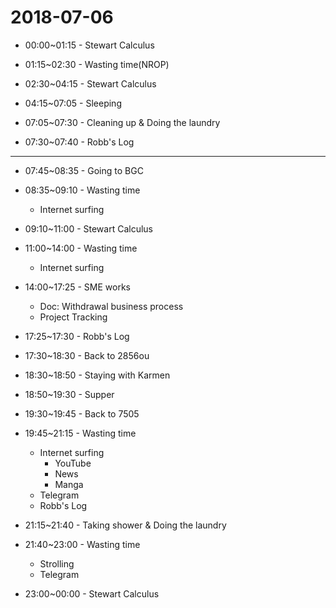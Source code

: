 # 2018-07-06

* 00:00~01:15 - Stewart Calculus

* 01:15~02:30 - Wasting time(NROP)

* 02:30~04:15 - Stewart Calculus

* 04:15~07:05 - Sleeping

* 07:05~07:30 - Cleaning up & Doing the laundry

* 07:30~07:40 - Robb's Log

---

* 07:45~08:35 - Going to BGC

* 08:35~09:10 - Wasting time
  * Internet surfing

* 09:10~11:00 - Stewart Calculus

* 11:00~14:00 - Wasting time
  * Internet surfing

* 14:00~17:25 - SME works
  * Doc: Withdrawal business process
  * Project Tracking

* 17:25~17:30 - Robb's Log

* 17:30~18:30 - Back to 2856ou

* 18:30~18:50 - Staying with Karmen

* 18:50~19:30 - Supper

* 19:30~19:45 - Back to 7505

* 19:45~21:15 - Wasting time
  * Internet surfing
    * YouTube
    * News
    * Manga
  * Telegram
  * Robb's Log

* 21:15~21:40 - Taking shower & Doing the laundry

* 21:40~23:00 - Wasting time
  * Strolling
  * Telegram

* 23:00~00:00 - Stewart Calculus
